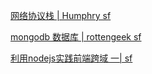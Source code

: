 [网络协议栈 | Humphry sf ](https://segmentfault.com/a/1190000015238445)  

[mongodb 数据库 | rottengeek sf](https://segmentfault.com/a/1190000015125666)

[利用nodejs实践前端跨域 一| sf](https://segmentfault.com/a/1190000015276992)